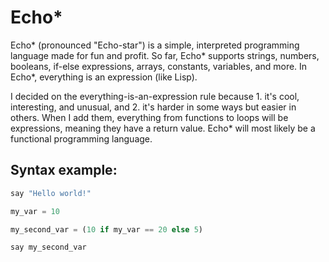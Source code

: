 # Echo*

Echo* (pronounced "Echo-star") is a simple, interpreted programming language made for fun and profit. So far, Echo* supports strings, numbers, booleans, if-else expressions, arrays, constants, variables, and more. In Echo*, everything is an expression (like Lisp).

I decided on the everything-is-an-expression rule because 1. it's cool, interesting, and unusual, and 2. it's harder in some ways but easier in others.
When I add them, everything from functions to loops will be expressions, meaning they have a return value. Echo* will most likely be a functional programming language.

## Syntax example:

```py
say "Hello world!"

my_var = 10

my_second_var = (10 if my_var == 20 else 5)

say my_second_var
```
